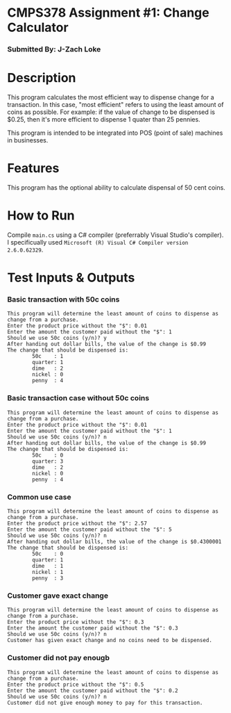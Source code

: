 # CMPS378 Assignment #1: Change Calculator
### Submitted By: J-Zach Loke

# Description
This program calculates the most efficient way to dispense change for a transaction. In this case, "most efficient" refers to using the least amount of coins as possible. For example: if the value of change to be dispensed is $0.25, then it's more efficient to dispense 1 quater than 25 pennies.

This program is intended to be integrated into POS (point of sale) machines in businesses.

# Features
This program has the optional ability to calculate dispensal of 50 cent coins.

# How to Run
Compile `main.cs` using a C# compiler (preferrably Visual Studio's compiler). I specificually used `Microsoft (R) Visual C# Compiler version 2.6.0.62329`.

# Test Inputs & Outputs

### Basic transaction with 50c coins
```
This program will determine the least amount of coins to dispense as change from a purchase.
Enter the product price without the "$": 0.01
Enter the amount the customer paid without the "$": 1
Should we use 50c coins (y/n)? y
After handing out dollar bills, the value of the change is $0.99
The change that should be dispensed is:
        50c    : 1
        quarter: 1
        dime   : 2
        nickel : 0
        penny  : 4
```

### Basic transaction case without 50c coins
```
This program will determine the least amount of coins to dispense as change from a purchase.
Enter the product price without the "$": 0.01
Enter the amount the customer paid without the "$": 1
Should we use 50c coins (y/n)? n
After handing out dollar bills, the value of the change is $0.99
The change that should be dispensed is:
        50c    : 0
        quarter: 3
        dime   : 2
        nickel : 0
        penny  : 4
```

### Common use case
```
This program will determine the least amount of coins to dispense as change from a purchase.
Enter the product price without the "$": 2.57
Enter the amount the customer paid without the "$": 5
Should we use 50c coins (y/n)? n
After handing out dollar bills, the value of the change is $0.4300001
The change that should be dispensed is:
        50c    : 0
        quarter: 1
        dime   : 1
        nickel : 1
        penny  : 3
```

### Customer gave exact change
```
This program will determine the least amount of coins to dispense as change from a purchase.
Enter the product price without the "$": 0.3
Enter the amount the customer paid without the "$": 0.3
Should we use 50c coins (y/n)? n
Customer has given exact change and no coins need to be dispensed.
```

### Customer did not pay enougb
```
This program will determine the least amount of coins to dispense as change from a purchase.
Enter the product price without the "$": 0.5
Enter the amount the customer paid without the "$": 0.2
Should we use 50c coins (y/n)? n
Customer did not give enough money to pay for this transaction.
```

